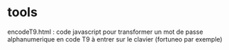 # tools

encodeT9.html : code javascript pour transformer un mot de passe alphanumerique en code T9 à entrer sur le clavier (fortuneo par exemple)
